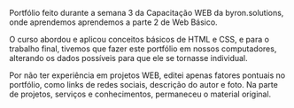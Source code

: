 Portfólio feito durante a semana 3 da Capacitação WEB da byron.solutions, onde aprendemos aprendemos a parte 2 de Web Básico.

O curso abordou e aplicou conceitos básicos de HTML e CSS, e para o trabalho final, tivemos que fazer este portfólio em nossos computadores, alterando os dados possíveis para que ele se tornasse individual.

Por não ter experiência em projetos WEB, editei apenas fatores pontuais no portfólio, como links de redes sociais, descrição do autor e foto. Na parte de projetos, serviços e conhecimentos, permaneceu o material original.
